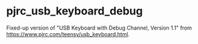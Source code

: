 # pjrc_usb_keyboard_debug
Fixed-up version of "USB Keyboard with Debug Channel, Version 1.1" from https://www.pjrc.com/teensy/usb_keyboard.html.
